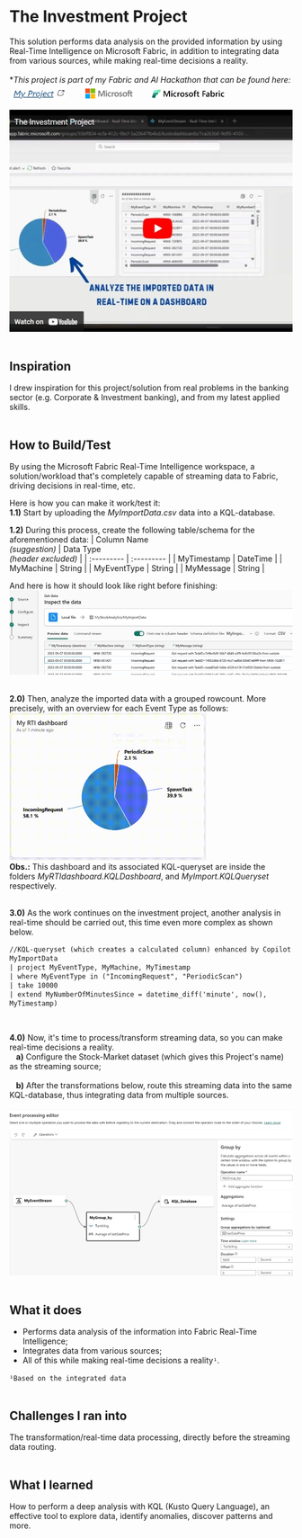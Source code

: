 # The Investment Project
This solution performs data analysis on the provided information by using Real-Time Intelligence on Microsoft Fabric, in addition to integrating data from various sources, while making real-time decisions a reality.  
<br>
**This project is part of my Fabric and AI Hackathon that can be found here:*  
&nbsp;[<img src="./media/MyProjectLogo.png" width="97" height="25"/>](https://devpost.com/software/the-investment-project)
&nbsp;&nbsp;&nbsp;&nbsp;&nbsp;&nbsp;&nbsp;[<img src="./media/MicrosoftLogo.png" width="90" height="19"/>](https://developer.microsoft.com/en-us/)
&nbsp;&nbsp;&nbsp;&nbsp;&nbsp;&nbsp;&nbsp;[<img src="./media/FabricLogo.png" width="129" height="16"/>](https://www.microsoft.com/en-us/microsoft-fabric)  
&nbsp;[<img src="./media/YoutubeVideo.jpg" />](https://youtu.be/NV-PGdXJI9o)  
<br>

## Inspiration
I drew inspiration for this project/solution from real problems in the banking sector (e.g. Corporate & Investment banking), and from my latest applied skills.  
<br>

## How to Build/Test
By using the Microsoft Fabric Real-Time Intelligence workspace, a solution/workload that's completely capable of streaming data to Fabric, driving decisions in real-time, etc.  

Here is how you can make it work/test it:  
**1.1)** Start by uploading the *MyImportData.csv* data into a KQL-database.

**1.2)** During this process, create the following table/schema for the aforementioned data:
| Column Name <br> *(suggestion)* | Data Type <br> *(header excluded)* |
| :---------  | :--------- |
| MyTimestamp | DateTime |
| MyMachine   | String |
| MyEventType | String |
| MyMessage   | String |

And here is how it should look like right before finishing:  
<img src="./media/InspectTheData.jpg" />  
<br>

**2.0)** Then, analyze the imported data with a grouped rowcount. More precisely, with an overview for each Event Type as follows:   
<img src="./media/MyImport-Visual.gif" width="350" height="262"/>  
**Obs.:** This dashboard and its associated KQL-queryset are inside the folders *MyRTIdashboard.KQLDashboard*, and *MyImport.KQLQueryset* respectively.  
<br>

**3.0)** As the work continues on the investment project, another analysis in real-time should be carried out, this time even more complex as shown below.
```kql
//KQL-queryset (which creates a calculated column) enhanced by Copilot
MyImportData 
| project MyEventType, MyMachine, MyTimestamp
| where MyEventType in ("IncomingRequest", "PeriodicScan")
| take 10000
| extend MyNumberOfMinutesSince = datetime_diff('minute', now(), MyTimestamp)
```  
<br>

**4.0)** Now, it's time to process/transform streaming data, so you can make real-time decisions a reality.  
 &nbsp;&nbsp;&nbsp;**a)** Configure the Stock-Market dataset (which gives this Project's name) as the streaming source;  
 <br>
 &nbsp;&nbsp;&nbsp;**b)** After the transformations below, route this streaming data into the same KQL-database, thus integrating data from multiple sources.  
&nbsp;&nbsp;&nbsp;<img src="./media/EventProcessing.jpg" />  
<br>

## What it does
- Performs data analysis of the information into Fabric Real-Time Intelligence;  
- Integrates data from various sources;  
- All of this while making real-time decisions a reality`¹`.

`¹Based on the integrated data`
<br>
<br>

## Challenges I ran into
The transformation/real-time data processing, directly before the streaming data routing.
<br>
<br>

## What I learned
How to perform a deep analysis with KQL (Kusto Query Language), an effective tool to explore data, identify anomalies, discover patterns and more.
